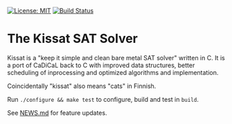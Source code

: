 [![License: MIT](https://img.shields.io/badge/License-MIT-yellow.svg)](https://opensource.org/licenses/MIT)
[![Build Status](https://app.travis-ci.com/github/arminbiere/kissat.svg?branch=master)](https://app.travis-ci.com/github/arminbiere/kissat)

The Kissat SAT Solver
=====================

Kissat is a "keep it simple and clean bare metal SAT solver" written in C.
It is a port of CaDiCaL back to C with improved data structures, better
scheduling of inprocessing and optimized algorithms and implementation.

Coincidentally "kissat" also means "cats" in Finnish.

Run `./configure && make test` to configure, build and test in `build`.

See [NEWS.md](NEWS.md) for feature updates.
